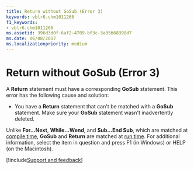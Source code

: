 ```yaml
---
title: Return without GoSub (Error 3)
keywords: vblr6.chm1011266
f1_keywords:
- vblr6.chm1011266
ms.assetid: 396d3d0f-6af2-4709-bf3c-3a35668398d7
ms.date: 06/08/2017
ms.localizationpriority: medium
---
```



# Return without GoSub (Error 3)

A **Return** statement must have a corresponding **GoSub** statement. This error has the following cause and solution:



- You have a **Return** statement that can't be matched with a **GoSub** statement. Make sure your **GoSub** statement wasn't inadvertently deleted.
    

Unlike **For...Next**, **While...Wend**, and **Sub...End Sub**, which are matched at [compile time](../../Glossary/vbe-glossary.md#compile-time), **GoSub** and **Return** are matched at [run time](../../Glossary/vbe-glossary.md#run-time).
For additional information, select the item in question and press F1 (in Windows) or HELP (on the Macintosh).

[!include[Support and feedback](~/includes/feedback-boilerplate.md)]